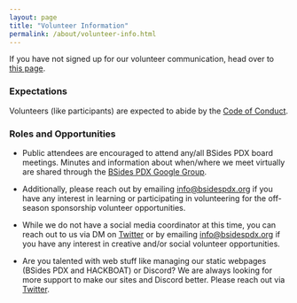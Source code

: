 ```yaml
---
layout: page
title: "Volunteer Information"
permalink: /about/volunteer-info.html
--- 
```


If you have not signed up for our volunteer communication, head over to [this page](../events/2023/volunteer).

### Expectations
Volunteers (like participants) are expected to abide by the [Code of Conduct](./code-of-conduct.html). 

### Roles and Opportunities


* Public attendees are encouraged to attend any/all BSides PDX board meetings. Minutes and information about when/where we meet virtually are shared through the <a href="https://groups.google.com/forum/#!forum/bsidespdx">BSides PDX Google Group</a>.

* Additionally, please reach out by emailing info@bsidespdx.org if you have any interest in learning or participating in volunteering for the off-season sponsorship volunteer opportunities. 

* While we do not have a social media coordinator at this time, you can reach out to us via DM on <a href="https://twitter.com/bsidespdx">Twitter</a> or by emailing info@bsidespdx.org if you have any interest in creative and/or social volunteer opportunities.

* Are you talented with web stuff like managing our static webpages (BSides PDX and HACKBOAT) or Discord? We are always looking for more support to make our sites and Discord better. Please reach out via <a href="https://twitter.com/bsidespdx">Twitter</a>.

